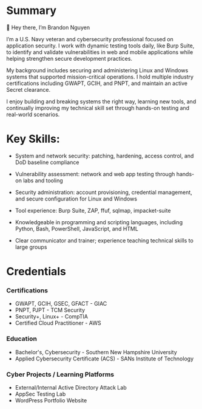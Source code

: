 # Summary
👋 Hey there, I’m Brandon Nguyen

I’m a U.S. Navy veteran and cybersecurity professional focused on application security. I work with dynamic testing tools daily, like Burp Suite, to identify and validate vulnerabilities in web and mobile applications while helping strengthen secure development practices.

My background includes securing and administering Linux and Windows systems that supported mission-critical operations. I hold multiple industry certifications including GWAPT, GCIH, and PNPT, and maintain an active Secret clearance.

I enjoy building and breaking systems the right way, learning new tools, and continually improving my technical skill set through hands-on testing and real-world scenarios.
# Key Skills:
- System and network security: patching, hardening, access control, and DoD baseline compliance

- Vulnerability assessment: network and web app testing through hands-on labs and tooling

- Security administration: account provisioning, credential management, and secure configuration for Linux and Windows

- Tool experience: Burp Suite, ZAP, ffuf, sqlmap, impacket-suite

- Knowledgeable in programming and scripting languages, including Python, Bash, PowerShell, JavaScript, and HTML

- Clear communicator and trainer; experience teaching technical skills to large groups
# Credentials
### Certifications
- GWAPT, GCIH, GSEC, GFACT - GIAC
- PNPT, PJPT - TCM Security
- Security+, Linux+ - CompTIA
- Certified Cloud Practitioner - AWS
### Education
- Bachelor's, Cybersecurity - Southern New Hampshire University
- Applied Cybersecurity Certificate (ACS) - SANs Institute of Technology
### Cyber Projects / Learning Platforms
- External/Internal Active Directory Attack Lab
- AppSec Testing Lab
- WordPress Portfolio Website
